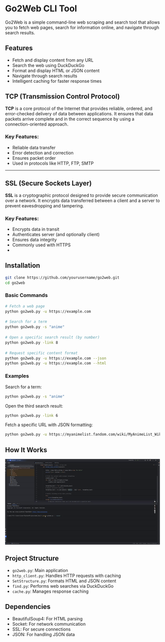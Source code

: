 # Go2Web CLI Tool

Go2Web is a simple command-line web scraping and search tool that allows you to fetch web pages, search for information online, and navigate through search results.

## Features

- Fetch and display content from any URL
- Search the web using DuckDuckGo
- Format and display HTML or JSON content
- Navigate through search results
- Intelligent caching for faster response times

## TCP (Transmission Control Protocol)

**TCP** is a core protocol of the Internet that provides reliable, ordered, and error-checked delivery of data between applications. It ensures that data packets arrive complete and in the correct sequence by using a connection-oriented approach.

### Key Features:
- Reliable data transfer
- Error detection and correction
- Ensures packet order
- Used in protocols like HTTP, FTP, SMTP

---

## SSL (Secure Sockets Layer)

**SSL** is a cryptographic protocol designed to provide secure communication over a network. It encrypts data transferred between a client and a server to prevent eavesdropping and tampering.


### Key Features:
- Encrypts data in transit
- Authenticates server (and optionally client)
- Ensures data integrity
- Commonly used with HTTPS
- 
## Installation

```bash
git clone https://github.com/yourusername/go2web.git
cd go2web
```

### Basic Commands

```bash
# Fetch a web page
python go2web.py -u https://example.com

# Search for a term
python go2web.py -s "anime"

# Open a specific search result (by number)
python go2web.py -link 8

# Request specific content format
python go2web.py -u https://example.com --json
python go2web.py -u https://example.com --html
```

### Examples

Search for a term:
```bash
python go2web.py -s "anime"
```

Open the third search result:
```bash
python go2web.py -link 6
```

Fetch a specific URL with JSON formatting:
```bash
python go2web.py -u https://myanimelist.fandom.com/wiki/MyAnimeList_Wiki --json
```

## How It Works
![go2web demo](lab5.gif)



## Project Structure

- `go2web.py`: Main application
- `http_client.py`: Handles HTTP requests with caching
- `SetStructure.py`: Formats HTML and JSON content
- `find.py`: Performs web searches via DuckDuckGo
- `cache.py`: Manages response caching

## Dependencies

- BeautifulSoup4: For HTML parsing
- Socket: For network communication
- SSL: For secure connections
- JSON: For handling JSON data
